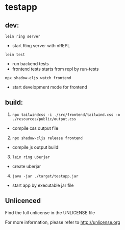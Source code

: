 # testapp
## dev:
`lein ring server`
- start Ring server with nREPL

`lein test`
- run backend tests
- frontend tests starts from repl by run-tests

`npx shadow-cljs watch frontend`

- start development mode for frontend

## build:
1. `npx tailwindcss -i ./src/frontend/tailwind.css -o ./resources/public/output.css`
- compile css output file

2. `npx shadow-cljs release frontend`
- compile js output build

3. `lein ring uberjar`
- create uberjar

4. `java -jar ./target/testapp.jar`
- start app by executable jar file


## Unlicenced

Find the full unlicense in the UNLICENSE file

For more information, please refer to <http://unlicense.org>


